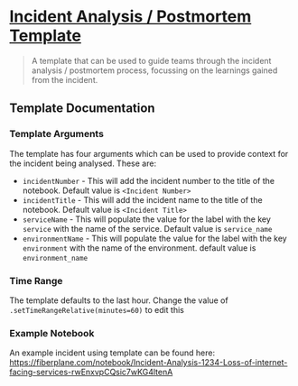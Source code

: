 # [Incident Analysis / Postmortem Template](./template.jsonnet)
> A template that can be used to guide teams through the incident analysis / postmortem process, focussing on the learnings gained from the incident.

## Template Documentation

### Template Arguments
The template has four arguments which can be used to provide context for the incident being analysed. These are:
- `incidentNumber` - This will add the incident number to the title of the notebook. Default value is `<Incident Number>`
- `incidentTitle` - This will add the incident name to the title of the notebook. Default value is `<Incident Title>`
- `serviceName` - This will populate the value for the label with the key `service` with the name of the service. Default value is `service_name`
- `environmentName` - This will populate the value for the label with the key `environment` with the name of the environment. default value is `environment_name`

### Time Range
The template defaults to the last hour. Change the value of `.setTimeRangeRelative(minutes=60)` to edit this

### Example Notebook
An example incident using template can be found here:
https://fiberplane.com/notebook/Incident-Analysis-1234-Loss-of-internet-facing-services-rwEnxvpCQsic7wKG4ltenA